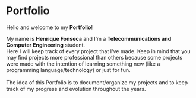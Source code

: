 # Portfolio

Hello and welcome to my **Portfolio**!

My name is **Henrique Fonseca** and I'm a **Telecommunications and Computer Engineering** student. <br>
Here I will keep track of every project that I've made. Keep in mind that you may find projects more professional than others because some projects were made with the intention of learning something new (like a programming language/technology) or just for fun. <br>
<br>
The idea of this Portfolio is to document/organize my projects and to keep track of my progress and evolution throughout the years.
